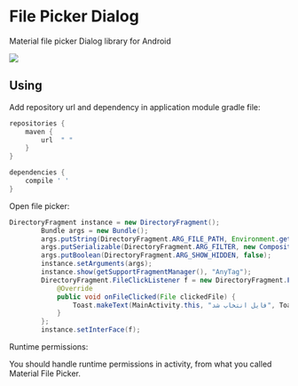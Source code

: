 # File Picker Dialog
Material file picker Dialog library for Android

![](https://i.imgur.com/mjxs05n.png)

## Using

Add repository url and dependency in application module gradle file:

```gradle
repositories {
    maven {
        url  " " 
    }
}

dependencies {
    compile ' '
}
```

Open file picker:

```java
DirectoryFragment instance = new DirectoryFragment();
        Bundle args = new Bundle();
        args.putString(DirectoryFragment.ARG_FILE_PATH, Environment.getExternalStorageDirectory().getAbsolutePath());
        args.putSerializable(DirectoryFragment.ARG_FILTER, new CompositeFilter(new ArrayList<FileFilter>()));
        args.putBoolean(DirectoryFragment.ARG_SHOW_HIDDEN, false);
        instance.setArguments(args);
        instance.show(getSupportFragmentManager(), "AnyTag");
        DirectoryFragment.FileClickListener f = new DirectoryFragment.FileClickListener() {
            @Override
            public void onFileClicked(File clickedFile) {
                Toast.makeText(MainActivity.this, "فایل انتخاب شد", Toast.LENGTH_SHORT).show();
            }
        };
        instance.setInterFace(f);
```


Runtime permissions:

You should handle runtime permissions in activity, from what you called Material File Picker.

